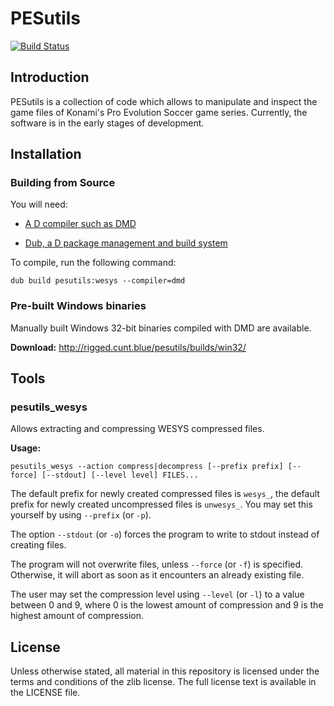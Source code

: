 PESutils
========

[![Build Status](https://travis-ci.org/CounterPillow/pesutils.svg?branch=master)](https://travis-ci.org/CounterPillow/pesutils)

Introduction
------------

PESutils is a collection of code which allows to manipulate and inspect the game
files of Konami's Pro Evolution Soccer game series. Currently, the software is 
in the early stages of development.

Installation
------------

### Building from Source

You will need:

 * [A D compiler such as DMD](http://dlang.org/download.html)
 
 * [Dub, a D package management and build system](http://code.dlang.org/download)
 
To compile, run the following command:

```
dub build pesutils:wesys --compiler=dmd
```

### Pre-built Windows binaries

Manually built Windows 32-bit binaries compiled with DMD are available.

**Download:** http://rigged.cunt.blue/pesutils/builds/win32/

Tools
-----

### pesutils_wesys

Allows extracting and compressing WESYS compressed files.

**Usage:**

```
pesutils_wesys --action compress|decompress [--prefix prefix] [--force] [--stdout] [--level level] FILES...

```

The default prefix for newly created compressed files is `wesys_`, the default
prefix for newly created uncompressed files is `unwesys_`. You may set this 
yourself by using `--prefix` (or `-p`).

The option `--stdout` (or `-o`) forces the program to write to stdout instead of creating
files.

The program will not overwrite files, unless `--force` (or `-f`) is specified. Otherwise, 
it will abort as soon as it encounters an already existing file.

The user may set the compression level using `--level` (or `-l`) to a value between 0 and 9, where 0 is the lowest amount of compression and 9 is the highest amount of compression.

License
-------

Unless otherwise stated, all material in this repository is licensed under the 
terms and conditions of the zlib license. The full license text is available in 
the LICENSE file.